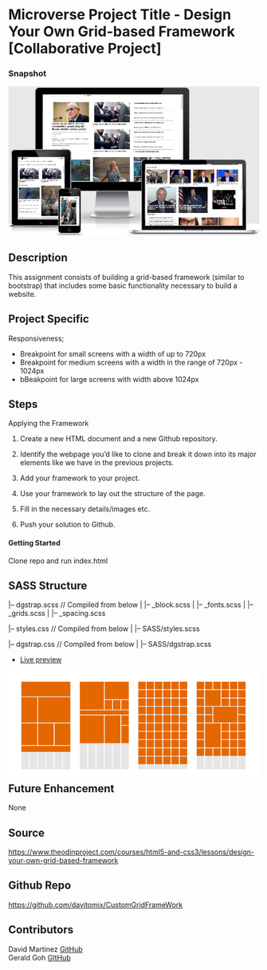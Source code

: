 # Microverse Project Title - Design Your Own Grid-based Framework [Collaborative Project]

### Snapshot

![](https://github.com/davitomix/CustomGridFrameWork/blob/master/images/screnshot.JPG)

## Description
This assignment consists of building a grid-based framework (similar to bootstrap) that includes some basic functionality necessary to build a website.

## Project Specific
Responsiveness;

- Breakpoint for small screens with a width of up to 720px
- Breakpoint for medium screens with a width in the range of 720px - 1024px
- bBeakpoint for large screens with width above 1024px

## Steps
Applying the Framework

1. Create a new HTML document and a new Github repository.

2. Identify the webpage you’d like to clone and break it down into its major elements like we have in the previous projects.

3. Add your framework to your project.

4. Use your framework to lay out the structure of the page.

5. Fill in the necessary details/images etc.

6. Push your solution to Github.

#### Getting Started
Clone repo and run index.html

## SASS Structure

|– dgstrap.scss			// Compiled from below
|   |– _block.scss
|   |– _fonts.scss
|   |– _grids.scss
|   |– _spacing.scss

|– styles.css			// Compiled from below
|   |– SASS/styles.scss

|– dgstrap.css			// Compiled from below
|   |– SASS/dgstrap.scss

* [Live preview](https://rawcdn.githack.com/davitomix/CustomGridFrameWork/b5320d1646cea5bc2e0e9bdbcfe881e37083e70f/index.html)

<img  align="right" src="images/backgroundgit.png">

## Future Enhancement

None 

## Source
https://www.theodinproject.com/courses/html5-and-css3/lessons/design-your-own-grid-based-framework

## Github Repo
https://github.com/davitomix/CustomGridFrameWork

## Contributors
David Martinez [GitHub](https://github.com/davitomix)<br>
Gerald Goh [GItHub](https://github.com/geraldgsh/)
